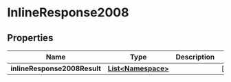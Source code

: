 # InlineResponse2008

## Properties
Name | Type | Description | Notes
------------ | ------------- | ------------- | -------------
**inlineResponse2008Result** | [**List&lt;Namespace&gt;**](Namespace.md) |  |  [optional]

